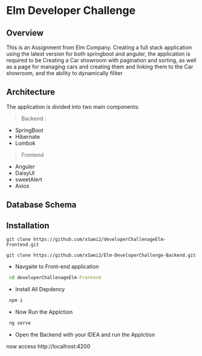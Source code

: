 
# Elm Developer Challenge 

## Overview

This is an Assignment from Elm Company. Creating a full stack application using the latest version for both springboot and anguler, the application is required to be Creating a Car showroom with pagination and sorting, as well as a page for managing cars and creating them and linking them to the Car showroom, and the ability to dynamically filiter

## Architecture

The application is divided into two main components:

> Backend : 
 - SpringBoot
 - Hibernate
 - Lombok
> Frontend
- Anguler
- DaisyUI
 - sweetAlert
 - Axios

 ## Database Schema


## Installation


```git
git clone https://github.com/xSami2/developerChallenageElm-Frontend.git

git clone https://github.com/xSami2/Elm-DeveloperChallenge-Backend.git
```

- Navgaite to Front-end application

```cmd
 cd developerChallenageElm-Frontend
```

- Install All Depdency 

```cmd
 npm i
```
- Now Run the Applction

```cmd
 ng serve
```

- Open the  Backend with your IDEA and run the Applction 






now access http://localhost:4200


